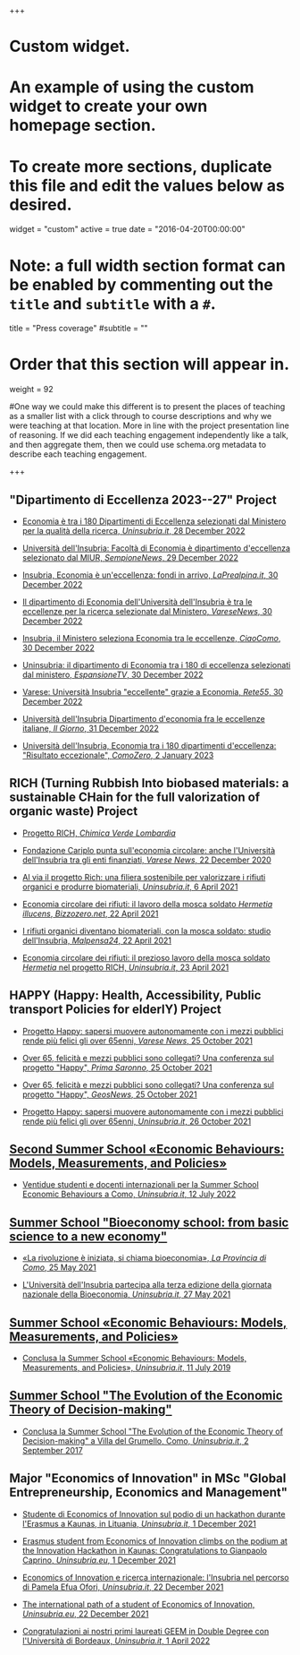 +++
# Custom widget.
# An example of using the custom widget to create your own homepage section.
# To create more sections, duplicate this file and edit the values below as desired.
widget = "custom"
active = true
date = "2016-04-20T00:00:00"

# Note: a full width section format can be enabled by commenting out the `title` and `subtitle` with a `#`.
title = "Press coverage"
#subtitle = ""


# Order that this section will appear in.
weight = 92

#One way we could make this different is to present the places of teaching as a smaller list with a click through to course descriptions and why we were teaching at that location. More in line with the project presentation line of reasoning. If we did each teaching engagement independently like a talk, and then aggregate them, then we could use schema.org metadata to describe each teaching engagement.

+++
## "Dipartimento di Eccellenza 2023--27" Project

+ [Economia è tra i 180 Dipartimenti di Eccellenza selezionati dal Ministero per la qualità della ricerca, *Uninsubria.it*, 28 December 2022](https://web.archive.org/web/20230103112358/https://www.uninsubria.it/notizie/economia-%C3%A8-tra-i-180-dipartimenti-di-eccellenza-selezionati-dal-ministero-la-qualit%C3%A0-della)

+ [Università dell'Insubria: Facoltà di Economia è dipartimento d'eccellenza selezionato dal MIUR, *SempioneNews*, 29 December 2022](https://web.archive.org/web/20230103105328/https://www.sempionenews.it/territorio/universita-dellinsubria-facolta-di-economia-e-dipartimento-deccellenza-selezionato-dal-miur)

+ [Insubria, Economia è un'eccellenza: fondi in arrivo, *LaPrealpina.it*, 30 December 2022](https://web.archive.org/web/20230103111229/https://www.prealpina.it/pages/insubria-economia-tra-le-eccellenze-scelte-dal-ministero-293757.html)

+ [Il dipartimento di Economia dell'Università dell'Insubria è tra le eccellenze per la ricerca selezionate dal Ministero, *VareseNews*, 30 December 2022](https://web.archive.org/web/20230103111508/https://www.varesenews.it/2022/12/dipartimento-economia-delluniversita-dellinsubria-le-eccellenze-selezionate-dal-ministero/)

+ [Insubria, il Ministero seleziona Economia tra le eccellenze, *CiaoComo*, 30 December 2022](https://web.archive.org/web/20230103111646/https://www.ciaocomo.it/2022/12/30/insubria-il-ministero-seleziona-economia-tra-le-eccellenze/)

+ [Uninsubria: il dipartimento di Economia tra i 180 di eccellenza selezionati dal ministero, *EspansioneTV*, 30 December 2022](https://web.archive.org/web/20230103105533/https://www.espansionetv.it/2022/12/30/uninsubria-il-dipartimento-di-economia-tra-i-180-di-eccellenza/)

+ [Varese: Università Insubria "eccellente" grazie a Economia, *Rete55*, 30 December 2022](https://web.archive.org/web/20230103111035/https://www.rete55.it/notizie/attualita/varese-universita-insubria-eccellente-grazie-a-economia/)

+ [Università dell'Insubria Dipartimento d'economia fra le eccellenze italiane, *Il Giorno*, 31 December 2022](https://web.archive.org/web/20230103104817/https://www.ilgiorno.it/varese/cronaca/universita-dellinsubria-dipartimento-deconomia-fra-le-eccellenze-italiane-1.8424345)

+ [Università dell'Insubria, Economia tra i 180 dipartimenti d'eccellenza: "Risultato eccezionale", *ComoZero*, 2 January 2023](https://web.archive.org/web/20230103111903/https://comozero.it/attualita/universita-dellinsubria-il-economia-tra-i-180-dipartimenti-deccellenza-risultato-eccezionale/)


## RICH (Turning Rubbish Into biobased materials: a sustainable CHain for the full valorization of organic waste) Project

+ [Progetto RICH, *Chimica Verde Lombardia*](https://www.chimicaverdelombardia.it/progetto-rich/)

+ [Fondazione Cariplo punta sull'economia circolare: anche l'Università dell'Insubria tra gli enti finanziati, *Varese News*, 22 December 2020](https://www.varesenews.it/2020/12/fondazione-cariplo-punta-sulleconomia-circolare-anche-luniversita-dellinsubria-gli-enti-finanziati/1289335/)

+ [Al via il progetto Rich: una filiera sostenibile per valorizzare i rifiuti organici e produrre biomateriali, *Uninsubria.it*, 6 April 2021](https://www.uninsubria.it/notizie/al-il-progetto-rich-una-filiera-sostenibile-valorizzare-i-rifiuti-organici-e-produrre)

+ [Economia circolare dei rifiuti: il lavoro della mosca soldato *Hermetia illucens*, *Bizzozero.net*, 22 April 2021](http://www.bizzozero.net/accade-a-bizzozero/5-notizie/6741-economia-circolare-dei-rifiuti-il-lavoro-della-mosca-soldato-hermetia-illucens)

+ [I rifiuti organici diventano biomateriali, con la mosca soldato: studio dell'Insubria, *Malpensa24*, 22 April 2021](https://www.malpensa24.it/i-rifiuti-organici-diventano-biomateriali-con-la-mosca-soldato-studio-dellinsubria/)

+ [Economia circolare dei rifiuti: il prezioso lavoro della mosca soldato *Hermetia* nel progetto RICH, *Uninsubria.it*, 23 April 2021](https://www.uninsubria.it/notizie/economia-circolare-dei-rifiuti-il-prezioso-lavoro-della-mosca-soldato-hermetia-nel-progetto)


## HAPPY (Happy: Health, Accessibility, Public transport Policies for elderlY) Project

+ [Progetto Happy: sapersi muovere autonomamente con i mezzi pubblici rende più felici gli over 65enni, *Varese News*, 25 October 2021](https://www.varesenews.it/2021/10/progetto-happy-sapersi-muovere-autonomamente-mezzi-pubblici-rende-piu-felici-gli-over-65enni/1393237/)

+ [Over 65, felicità e mezzi pubblici sono collegati? Una conferenza sul progetto "Happy", *Prima Saronno*, 25 October 2021](https://primasaronno.it/attualita/over-65-felicita-e-mezzi-pubblici-sono-collegati-una-conferenza-sul-progetto-happy/)

+ [Over 65, felicità e mezzi pubblici sono collegati? Una conferenza sul progetto "Happy", *GeosNews*, 25 October 2021](https://it.geosnews.com/p/it/lombardia/va/varese/over-65-felicit-e-mezzi-pubblici-sono-collegati-una-conferenza-sul-progetto-happy_35934824)

+ [Progetto Happy: sapersi muovere autonomamente con i mezzi pubblici rende più felici gli over 65enni, *Uninsubria.it*, 26 October 2021](https://www.uninsubria.it/eventi/progetto-happy-gli-over-65enni-la-mobilit%C3%A0-fa-bene-alla-salute-e-migliora-la-qualit%C3%A0-della)


## [Second Summer School «Economic Behaviours: Models, Measurements, and Policies»](http://ebmp2022.lakecomoschool.org)

+ [Ventidue studenti e docenti internazionali per la Summer School Economic Behaviours a Como, *Uninsubria.it*, 12 July 2022](https://www.uninsubria.it/summer-school-Economic-Behaviours)


## [Summer School "Bioeconomy school: from basic science to a new economy"](https://bsne.lakecomoschool.org/)

+ [«La rivoluzione è iniziata, si chiama bioeconomia», *La Provincia di Como*, 25 May 2021](/PC001.pdf)

+ [L'Università dell'Insubria partecipa alla terza edizione della giornata nazionale della Bioeconomia, *Uninsubria.it*, 27 May 2021](https://www.uninsubria.it/eventi/l%E2%80%99universit%C3%A0-dell%E2%80%99insubria-partecipa-alla-terza-edizione-della-giornata-nazionale-della)


## [Summer School «Economic Behaviours: Models, Measurements, and Policies»](http://ebmp.lakecomoschool.org)

+ [Conclusa la Summer School «Economic Behaviours: Models, Measurements, and Policies», *Uninsubria.it*, 11 July 2019](https://www.uninsubria.it/notizie/conclusa-la-summer-school-%C2%ABeconomic-behaviours-models-measurements-and-policies%C2%BB)


## [Summer School "The Evolution of the Economic Theory of Decision-making"](http://etdm.lakecomoschool.org)

+ [Conclusa la Summer School "The Evolution of the Economic Theory of Decision-making" a Villa del Grumello, Como, *Uninsubria.it*, 2 September 2017](https://www.uninsubria.it/notizie/conclusa-la-summer-school-evolution-economic-theory-decision-making-villa-del-grumello-como)


## Major "Economics of Innovation" in MSc "Global Entrepreneurship, Economics and Management"

+ [Studente di Economics of Innovation sul podio di un hackathon durante l'Erasmus a Kaunas, in Lituania, *Uninsubria.it*, 1 December 2021](https://web.archive.org/web/20211202215322/https://www.uninsubria.it/notizie/studente-di-economics-innovation-sul-podio-di-un-hackathon-durante-lerasmus-lituania)

+ [Erasmus student from Economics of Innovation climbs on the podium at the Innovation Hackathon in Kaunas: Congratulations to Gianpaolo Caprino, *Uninsubria.eu*, 1 December 2021](https://web.archive.org/web/20211202141324/https://www.uninsubria.eu/news/erasmus-student-economics-innovation-climbs-podium-innovation-hackathon-kaunas-congratulations)

+ [Economics of Innovation e ricerca internazionale: l'Insubria nel percorso di Pamela Efua Ofori, *Uninsubria.it*, 22 December 2021](https://web.archive.org/web/20211227082046/https://www.uninsubria.it/notizie/economics-innovation-e-ricerca-internazionale-l%E2%80%99insubria-nel-percorso-di-pamela-efua-ofori)

+ [The international path of a student of Economics of Innovation, *Uninsubria.eu*, 22 December 2021](https://web.archive.org/web/20211227082535/https://www.uninsubria.eu/news/international-path-student-economics-innovation)

+ [Congratulazioni ai nostri primi laureati GEEM in Double Degree con l'Università di Bordeaux, *Uninsubria.it*, 1 April 2022](https://web.archive.org/web/20220402072110/https://www.uninsubria.it/notizie/congratulazioni-ai-nostri-primi-laureati-geem-double-degree-con-luniversit%C3%A0-di-bordeaux)
